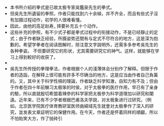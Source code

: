 - 本书所介紹的拳式是已故太极专家吳鑑泉先生的拳式。
- 但吳先生所遺留的拳照，作者只能找到六十余幀，并不齐全，而且有些式子沒有加摄过程动作，初学的人很难看懂。
- 因此，由他的高足赵寿_ 择要补充五十个动作。
- 这些补充的參照，有不少式子都是拳式过程中的衔接动作，不是已经靜止的定式；由于作者缺乏经验，所摄姿势还間有与定式不尽符合的地方，这是深为抱歉的。希望学拳者在阅读图解时，除注意文字說明外，还需多多参考吳先生的各种拳姿。
  不但要研究它的形状，尤其需要研究它的神气。这样，就能够在学习上得到較好的收获了。
-
- 吳先生所传授的拳理拳法，作者根据个人的淺薄体会分别作了解释。但限于作者的造詣，在解释上很可能有許多不尽确当的地方，这是应当由作者自己負簧的。又，其中关于科学性槓的理論，作者缺乏科学知澈，自知力有不及；但由于作者在四十年前觫习太极笨的时侯，对于太极拳的医疗作用，早已有了亲身的驗，所以直就殷切希盟着辣參的科学家把太极參为科学道理加以研究和闡遠。近年来，已有不少学者根据巴甫洛夫学說，对太极象进行过研究。（例如，北京医学院医疗体育教研室医师曲綿域先生就會对太极拳作了深入的研究，並发表文章証明它的保健作用。在今天，作者还是怀着同样的順齦，所以不怕貽笑大方，作了抛砖引